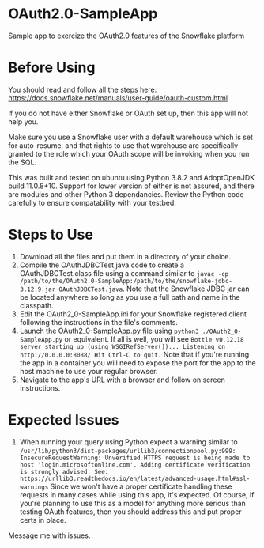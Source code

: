 # OAuth2.0-SampleApp
Sample app to exercize the OAuth2.0 features of the Snowflake platform

# Before Using
You should read and follow all the steps here: https://docs.snowflake.net/manuals/user-guide/oauth-custom.html

If you do not have either Snowflake or OAuth set up, then this app will not help you. 

Make sure you use a Snowflake user with a default warehouse which is set for auto-resume, and that rights to use that warehouse are specifically granted to the role which your OAuth scope will be invoking when you run the SQL. 

This was built and tested on ubuntu using Python 3.8.2 and AdoptOpenJDK build 11.0.8+10. Support for lower version of either is not assured, and there are modules and other Python 3 dependancies. Review the Python code carefully to ensure compatability with your testbed.

# Steps to Use

1. Download all the files and put them in a directory of your choice. 
2. Compile the OAuthJDBCTest.java code to create a OAuthJDBCTest.class file using a command similar to `javac -cp /path/to/the/OAuth2.0-SampleApp:/path/to/the/snowflake-jdbc-3.12.9.jar OAuthJDBCTest.java`. Note that the Snowflake JDBC jar can be located anywhere so long as you use a full path and name in the classpath.
3. Edit the OAuth2_0-SampleApp.ini for your Snowflake registered client following the instructions in the file's comments. 
4. Launch the OAuth2_0-SampleApp.py file using `python3 ./OAuth2_0-SampleApp.py` or equivalent. If all is well, you will see `Bottle v0.12.18 server starting up (using WSGIRefServer())...
Listening on http://0.0.0.0:8088/
Hit Ctrl-C to quit.` Note that if you're running the app in a container you will need to expose the port for the app to the host machine to use your regular browser.
5. Navigate to the app's URL with a browser and follow on screen instructions. 

# Expected Issues
1. When running your query using Python expect a warning similar to `/usr/lib/python3/dist-packages/urllib3/connectionpool.py:999: InsecureRequestWarning: Unverified HTTPS request is being made to host 'login.microsoftonline.com'. Adding certificate verification is strongly advised. See: https://urllib3.readthedocs.io/en/latest/advanced-usage.html#ssl-warnings` Since we won't have a proper certificate handling these requests in many cases while using this app, it's expected. Of course, if you're planning to use this as a model for anything more serious than testing OAuth features, then you should address this and put proper certs in place. 

Message me with issues. 

